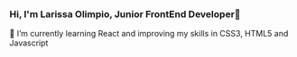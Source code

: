 ### Hi, I'm Larissa Olimpio, Junior FrontEnd Developer👋
 🌱 I’m currently learning React and improving my skills in CSS3, HTML5 and Javascript 
<!--
**LarissaOlimpio/LarissaOlimpio** is a ✨ _special_ ✨ repository because its `README.md` (this file) appears on your GitHub profile.

Here are some ideas to get you started:

- 🔭 I’m currently working on ...
- 🌱 I’m currently learning ...
- 👯 I’m looking to collaborate on ...
- 🤔 I’m looking for help with ...
- 💬 Ask me about ...
- 📫 How to reach me: ...
- 😄 Pronouns: ...
- ⚡ Fun fact: ...
-->
